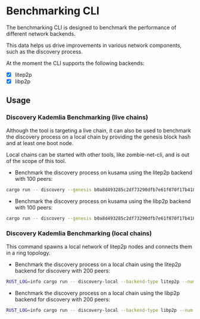 
# Benchmarking CLI

The benchmarking CLI is designed to benchmark the performance of different network backends.

This data helps us drive improvements in various network components, such as the discovery process.

At the moment the CLI supports the following backends:

- [x] litep2p
- [x] libp2p

## Usage

### Discovery Kademlia Benchmarking (live chains)

Although the tool is targeting a live chain, it can also be used to benchmark the discovery process on a local chain by providing the genesis block hash and at least one boot node.

Local chains can be started with other tools, like zombie-net-cli, and is out of the scope of this tool.

- Benchmark the discovery process on kusama using the litep2p backend with 100 peers:

```bash
cargo run -- discovery --genesis b0a8d493285c2df73290dfb7e61f870f17b41801197a149ca93654499ea3dafe --bootnodes /dns/kusama-bootnode-0.polkadot.io/tcp/30333/p2p/12D3KooWSueCPH3puP2PcvqPJdNaDNF3jMZjtJtDiSy35pWrbt5h --backend-type litep2p --num-peers 100
```

- Benchmark the discovery process on kusama using the libp2p backend with 100 peers:

```bash
cargo run -- discovery --genesis b0a8d493285c2df73290dfb7e61f870f17b41801197a149ca93654499ea3dafe --bootnodes /dns/kusama-bootnode-0.polkadot.io/tcp/30333/p2p/12D3KooWSueCPH3puP2PcvqPJdNaDNF3jMZjtJtDiSy35pWrbt5h --backend-type litep2p --num-peers 100
```

### Discovery Kademlia Benchmarking (local chains)

This command spawns a local network of litep2p nodes and connects them in a ring topology.

- Benchmark the discovery process on a local chain using the litep2p backend for discovery with 200 peers:

```bash
RUST_LOG=info cargo run -- discovery-local --backend-type litep2p --num-peers 40 --network-size 200
```

- Benchmark the discovery process on a local chain using the libp2p backend for discovery with 200 peers:

```bash
RUST_LOG=info cargo run -- discovery-local --backend-type libp2p --num-peers 40 --network-size 200
```
